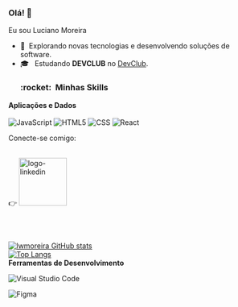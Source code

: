 ### Olá! 👋

Eu sou Luciano Moreira
<br>
- 🤔 &nbsp;Explorando novas tecnologias e desenvolvendo soluções de software.
- 🎓 &nbsp; Estudando **DEVCLUB** no <a href="https://rodolfomori.com.br/">DevClub</a>.
  <br>
  <h3> :rocket: &nbsp;Minhas Skills </h3>

**Aplicações e Dados**
<br>
<br>
![JavaScript](https://img.shields.io/badge/-JavaScript-333333?style=flat&logo=javascript)
![HTML5](https://img.shields.io/badge/-HTML5-333333?style=flat&logo=HTML5)
![CSS](https://img.shields.io/badge/-CSS-333333?style=flat&logo=CSS3&logoColor=1572B6)
![React](https://img.shields.io/badge/React-20232A?style=for-the-badge&logo=react&logoColor=61DAFB)
<br>

Conecte-se comigo: 
<br><br>

  

  :point_right: <a href="https://www.linkedin.com/in/luciano-wagner-moreira-36132156/">
  <img src="https://img.shields.io/badge/LinkedIn-0077B5?style=for-the-badge&logo=linkedin&logoColor=white"
  alt="logo-linkedin" width="95px"
  a/>
  
  
  <br><br>


![lwmoreira GitHub stats](https://github-readme-stats.vercel.app/api?username=lwmoreira&show_icons=true&theme=neon)
<br>
[![Top Langs](https://github-readme-stats.vercel.app/api/top-langs/?username=lwmoreira)](https://github.com/anuraghazra/github-readme-stats)
<br>
**Ferramentas de Desenvolvimento**

![Visual Studio Code](https://img.shields.io/badge/-Visual%20Studio%20Code-333333?style=flat&logo=visual-studio-code&logoColor=007ACC)

![Figma](https://img.shields.io/badge/-Figma-333333?style=flat&logo=figma&logoColor=007ACC)


  


